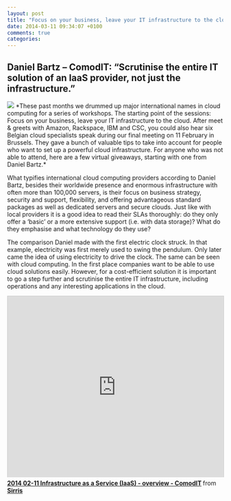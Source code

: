 ```yaml
---
layout: post
title: "Focus on your business, leave your IT infrastructure to the cloud: round-up – Part 1"
date: 2014-03-11 09:34:07 +0100
comments: true
categories: 
---
```

## Daniel Bartz – ComodIT: “Scrutinise the entire IT solution of an IaaS provider, not just the infrastructure.”
<img class="inline-picture" src="http://www.sirris.be/uploadedImages/News/Daniel_Barz.jpg">
*These past months we drummed up major international names in cloud computing for a series of workshops. The starting point of the sessions: Focus on your business, leave your IT infrastructure to the cloud. After meet & greets with Amazon, Rackspace, IBM and CSC, you could also hear six Belgian cloud specialists speak during our final meeting on 11 February in Brussels. They gave a bunch of valuable tips to take into account for people who want to set up a powerful cloud infrastructure. For anyone who was not able to attend, here are a few virtual giveaways, starting with one from Daniel Bartz.*
<!-- more -->

What typifies international cloud computing providers according to Daniel Bartz, besides their worldwide presence and enormous infrastructure with often more than 100,000 servers, is their focus on business strategy, security and support, flexibility, and offering advantageous standard packages as well as dedicated servers and secure clouds. Just like with local providers it is a good idea to read their SLAs thoroughly: do they only offer a ‘basic’ or a more extensive support (i.e. with data storage)? What do they emphasise and what technology do they use? 

The comparison Daniel made with the first electric clock struck. In that example, electricity was first merely used to swing the pendulum. Only later came the idea of using electricity to drive the clock. The same can be seen with cloud computing. In the first place companies want to be able to use cloud solutions easily. However, for a cost-efficient solution it is important to go a step further and scrutinise the entire IT infrastructure, including operations and any interesting applications in the cloud.  
<iframe src="http://www.slideshare.net/slideshow/embed_code/31327425?rel=0" width="512" height="421" frameborder="0" marginwidth="0" marginheight="0" scrolling="no" style="border:1px solid #CCC; border-width:1px 1px 0; margin-bottom:5px; max-width: 100%;" allowfullscreen> </iframe> <div style="margin-bottom:5px"> <strong> <a href="https://www.slideshare.net/sirris_be/2014-0211iaa-scomodit" title="2014 02-11 Infrastructure as a Service (IaaS) - overview - ComodIT" target="_blank">2014 02-11 Infrastructure as a Service (IaaS) - overview - ComodIT</a> </strong> from <strong><a href="http://www.slideshare.net/sirris_be" target="_blank">Sirris</a></strong> </div>
